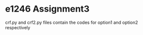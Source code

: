 # e1246 Assignment3

crf.py and crf2.py files contain the codes for option1 and option2 respectively
